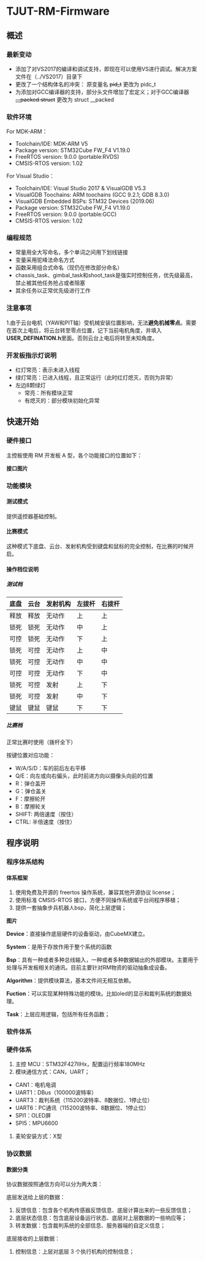 # TJUT-RM-Firmware

## 概述

### 最新变动

- 添加了对VS2017的编译和调试支持，即现在可以使用VS进行调试。解决方案文件在（../VS2017）目录下
- 更改了一个结构体名的冲突： 原变量名 ~~pid_t~~ 更改为 pidc_t
- 为添加对GCC编译器的支持，部分头文件增加了宏定义；对于GCC编译器 ~~__packed struct~~ 更改为 struct __packed

### 软件环境

For MDK-ARM：

- Toolchain/IDE: MDK-ARM V5
- Package version: STM32Cube FW_F4 V1.19.0
- FreeRTOS version: 9.0.0 (portable:RVDS)
- CMSIS-RTOS version: 1.02

For Visual Studio：

- Toolchain/IDE: Visual Studio 2017 & VisualGDB V5.3
- VisualGDB Toochains:  ARM toochains (GCC 9.2.1; GDB 8.3.0)
- VisualGDB Embedded BSPs: STM32 Devices (2019.06)
- Package version: STM32Cube FW_F4 V1.19.0
- FreeRTOS version: 9.0.0 (portable:GCC)
- CMSIS-RTOS version: 1.02

### 编程规范

- 常量用全大写命名，多个单词之间用下划线链接
- 变量采用驼峰法命名方式
- 函数采用组合式命名（现仍在修改部分命名）
- chassis\_task、gimbal\_task和shoot\_task是强实时控制任务，优先级最高，禁止被其他任务抢占或者阻塞
- 其余任务以正常优先级进行工作

### 注意事项

1.由于云台电机（YAW和PIT轴）受机械安装位置影响，无法**避免机械零点**。需要在首次上电后，将云台转至零点位置，记下当前电机角度，并填入**USER_DEFINATION.h**里面。否则云台上电后将转至未知角度。

### 开发板指示灯说明

- 红灯常亮：表示未进入线程
- 绿灯常亮：已进入线程，且正常运行（此时红灯熄灭，否则为异常）
- 左边8颗绿灯
  - 常亮：所有模块正常
  - 有熄灭的：部分模块初始化异常

## 快速开始

### 硬件接口

主控板使用 RM 开发板 A 型，各个功能接口的位置如下：

**接口图片**

### 功能模块

#### 测试模式

提供遥控器基础控制。

#### 比赛模式

这种模式下底盘、云台、发射机构受到键盘和鼠标的完全控制，在比赛的时候开启。

#### 操作档位说明

##### 测试档

| 底盘 | 云台 | 发射机构 | 左拨杆 | 右拨杆 |
| ---- | ---- | -------- | ------ | ------ |
| 释放 | 释放 | 无动作   | 上     | 上     |
| 锁死 | 锁死 | 无动作   | 中     | 上     |
| 可控 | 锁死 | 无动作   | 下     | 上     |
| 锁死 | 可控 | 无动作   | 上     | 中     |
| 锁死 | 可控 | 无动作   | 中     | 中     |
| 可控 | 可控 | 无动作   | 下     | 中     |
| 锁死 | 可控 | 发射     | 上     | 下     |
| 锁死 | 可控 | 发射     | 中     | 下     |
| 键鼠 | 键鼠 | 键鼠     | 下     | 下     |

##### 比赛档

正常比赛时使用（拨杆全下）

按键位置对应功能：

- W/A/S/D：车的前后左右平移
- Q/E：向左或向右偏头，此时前进方向以摄像头向前的位置
- R：弹仓盖开
- G：弹仓盖关
- F：摩擦轮开
- B：摩擦轮关
- SHIFT: 两倍速度（按住）
- CTRL:  半倍速度（按住）

## 程序说明

### 程序体系结构

#### 体系框架

1. 使用免费及开源的 freertos 操作系统，兼容其他开源协议 license；
2. 使用标准 CMSIS-RTOS 接口，方便不同操作系统或平台间程序移植；
3. 提供一套抽象步兵机器人bsp，简化上层逻辑；

**图片**

**Device**：直接操作底层硬件的设备驱动，由CubeMX建立。

**System**：是用于存放作用于整个系统的函数

**Bsp**：具有一种或者多种总线输入，一种或者多种数据输出的外部模块。主要用于处理与开发板相关的通讯。目前主要针对RM物资的驱动抽象成设备。

**Algorithm**：提供模块算法，基本文件间无相互依赖。

**Fuction**：可以实现某种特殊功能的模块。比如oled的显示和裁判系统的数据处理。

**Task**：上层应用逻辑，包括所有任务函数；

### 软件体系

### 硬件体系

1. 主控 MCU：STM32F427IIHx，配置运行频率180MHz
2. 模块通信方式：CAN，UART；

- CAN1：电机电调
- UART1：DBus（100000波特率）
- UART3：裁判系统（115200波特率、8数据位、1停止位）
- UART6：PC通讯（115200波特率、8数据位、1停止位）
- SPI1：OLED屏
- SPI5：MPU6600

1. 麦轮安装方式：X型

### 协议数据

#### 数据分类

协议数据按照通信方向可以分为两大类：

底层发送给上层的数据：

1. 反馈信息：包含各个机构传感器反馈信息、底层计算出来的一些反馈信息；
2. 底层状态信息：包含底层设备运行状态、底层对上层数据的一些响应等；
3. 转发数据：包含裁判系统的全部信息、服务器端的自定义信息；

底层接收的上层数据：

1. 控制信息：上层对底层 3 个执行机构的控制信息；